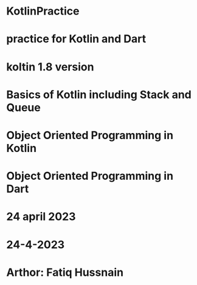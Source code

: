 # KotlinPractice
# practice for Kotlin and Dart
# koltin 1.8 version
# Basics of Kotlin including Stack and Queue
# Object Oriented Programming in Kotlin
# Object Oriented Programming in Dart
# 24 april 2023
# 24-4-2023
# Arthor: Fatiq Hussnain
